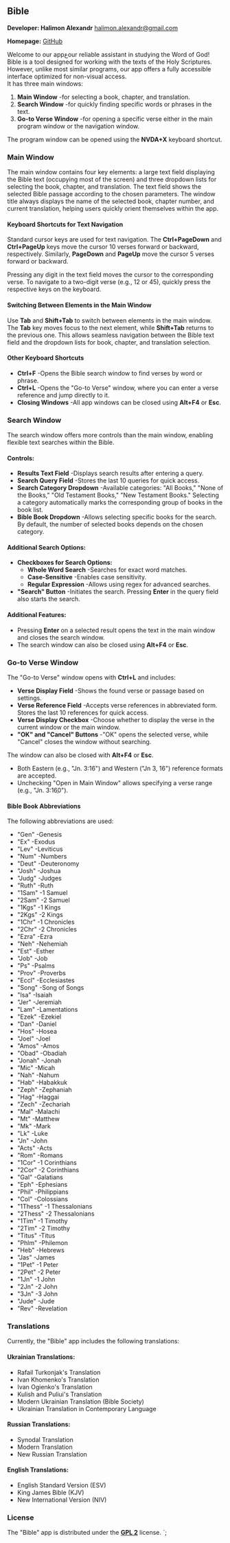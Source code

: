 ## Bible
**Developer: Halimon Alexandr** [halimon.alexandr@gmail.com](mailto:halimon.alexandr@gmail.com)  

**Homepage:** [GitHub](https://github.com/Halimon-Alexandr/nvda-bible-plugin)  

Welcome to our appعour reliable assistant in studying the Word of God!  
Bible is a tool designed for working with the texts of the Holy Scriptures.  
However, unlike most similar programs, our app offers a fully accessible interface optimized for non-visual access.  
It has three main windows:  

1. **Main Window** -for selecting a book, chapter, and translation.  
2. **Search Window** -for quickly finding specific words or phrases in the text.  
3. **Go-to Verse Window** -for opening a specific verse either in the main program window or the navigation window.  

The program window can be opened using the **NVDA+X** keyboard shortcut.  

### Main Window  

The main window contains four key elements: a large text field displaying the Bible text (occupying most of the screen) and three dropdown lists for selecting the book, chapter, and translation. The text field shows the selected Bible passage according to the chosen parameters. The window title always displays the name of the selected book, chapter number, and current translation, helping users quickly orient themselves within the app.  

#### Keyboard Shortcuts for Text Navigation  

Standard cursor keys are used for text navigation. The **Ctrl+PageDown** and **Ctrl+PageUp** keys move the cursor 10 verses forward or backward, respectively. Similarly, **PageDown** and **PageUp** move the cursor 5 verses forward or backward.  

Pressing any digit in the text field moves the cursor to the corresponding verse. To navigate to a two-digit verse (e.g., 12 or 45), quickly press the respective keys on the keyboard.  

#### Switching Between Elements in the Main Window  

Use **Tab** and **Shift+Tab** to switch between elements in the main window. The **Tab** key moves focus to the next element, while **Shift+Tab** returns to the previous one. This allows seamless navigation between the Bible text field and the dropdown lists for book, chapter, and translation selection.  

#### Other Keyboard Shortcuts  

- **Ctrl+F** -Opens the Bible search window to find verses by word or phrase.  
- **Ctrl+L** -Opens the "Go-to Verse" window, where you can enter a verse reference and jump directly to it.  
- **Closing Windows** -All app windows can be closed using **Alt+F4** or **Esc**.  

### Search Window  

The search window offers more controls than the main window, enabling flexible text searches within the Bible.  

#### Controls:  
- **Results Text Field** -Displays search results after entering a query.  
- **Search Query Field** -Stores the last 10 queries for quick access.  
- **Search Category Dropdown** -Available categories: "All Books," "None of the Books," "Old Testament Books," "New Testament Books." Selecting a category automatically marks the corresponding group of books in the book list.  
- **Bible Book Dropdown** -Allows selecting specific books for the search. By default, the number of selected books depends on the chosen category.  

#### Additional Search Options:  
- **Checkboxes for Search Options:**  
  - **Whole Word Search** -Searches for exact word matches.  
  - **Case-Sensitive** -Enables case sensitivity.  
  - **Regular Expression** -Allows using regex for advanced searches.  
- **"Search" Button** -Initiates the search. Pressing **Enter** in the query field also starts the search.  

#### Additional Features:  
- Pressing **Enter** on a selected result opens the text in the main window and closes the search window.  
- The search window can also be closed using **Alt+F4** or **Esc**.  

### Go-to Verse Window  

The "Go-to Verse" window opens with **Ctrl+L** and includes:  

- **Verse Display Field** -Shows the found verse or passage based on settings.  
- **Verse Reference Field** -Accepts verse references in abbreviated form. Stores the last 10 references for quick access.  
- **Verse Display Checkbox** -Choose whether to display the verse in the current window or the main window.  
- **"OK" and "Cancel" Buttons** -"OK" opens the selected verse, while "Cancel" closes the window without searching.  

The window can also be closed with **Alt+F4** or **Esc**.  

- Both Eastern (e.g., "Jn. 3:16") and Western ("Jn 3, 16") reference formats are accepted.  
- Unchecking "Open in Main Window" allows specifying a verse range (e.g., "Jn. 3:16ֲ0").  

#### Bible Book Abbreviations  

The following abbreviations are used:  

- "Gen" -Genesis  
- "Ex" -Exodus  
- "Lev" -Leviticus  
- "Num" -Numbers  
- "Deut" -Deuteronomy  
- "Josh" -Joshua  
- "Judg" -Judges  
- "Ruth" -Ruth  
- "1Sam" -1 Samuel  
- "2Sam" -2 Samuel  
- "1Kgs" -1 Kings  
- "2Kgs" -2 Kings  
- "1Chr" -1 Chronicles  
- "2Chr" -2 Chronicles  
- "Ezra" -Ezra  
- "Neh" -Nehemiah  
- "Est" -Esther  
- "Job" -Job  
- "Ps" -Psalms  
- "Prov" -Proverbs  
- "Eccl" -Ecclesiastes  
- "Song" -Song of Songs  
- "Isa" -Isaiah  
- "Jer" -Jeremiah  
- "Lam" -Lamentations  
- "Ezek" -Ezekiel  
- "Dan" -Daniel  
- "Hos" -Hosea  
- "Joel" -Joel  
- "Amos" -Amos  
- "Obad" -Obadiah  
- "Jonah" -Jonah  
- "Mic" -Micah  
- "Nah" -Nahum  
- "Hab" -Habakkuk  
- "Zeph" -Zephaniah  
- "Hag" -Haggai  
- "Zech" -Zechariah  
- "Mal" -Malachi  
- "Mt" -Matthew  
- "Mk" -Mark  
- "Lk" -Luke  
- "Jn" -John  
- "Acts" -Acts  
- "Rom" -Romans  
- "1Cor" -1 Corinthians  
- "2Cor" -2 Corinthians  
- "Gal" -Galatians  
- "Eph" -Ephesians  
- "Phil" -Philippians  
- "Col" -Colossians  
- "1Thess" -1 Thessalonians  
- "2Thess" -2 Thessalonians  
- "1Tim" -1 Timothy  
- "2Tim" -2 Timothy  
- "Titus" -Titus  
- "Phlm" -Philemon  
- "Heb" -Hebrews  
- "Jas" -James  
- "1Pet" -1 Peter  
- "2Pet" -2 Peter  
- "1Jn" -1 John  
- "2Jn" -2 John  
- "3Jn" -3 John  
- "Jude" -Jude  
- "Rev" -Revelation  

### Translations  

Currently, the "Bible" app includes the following translations:  

#### Ukrainian Translations:  
- Rafail Turkonjak's Translation  
- Ivan Khomenko's Translation  
- Ivan Ogienko's Translation  
- Kulish and Puliui's Translation  
- Modern Ukrainian Translation (Bible Society)  
- Ukrainian Translation in Contemporary Language  

#### Russian Translations:  
- Synodal Translation  
- Modern Translation  
- New Russian Translation  

#### English Translations:  
- English Standard Version (ESV)  
- King James Bible (KJV)  
- New International Version (NIV)  

### License  

The "Bible" app is distributed under the **[GPL 2](https://www.gnu.org/licenses/gpl-2.0.html)** license.  `;
  